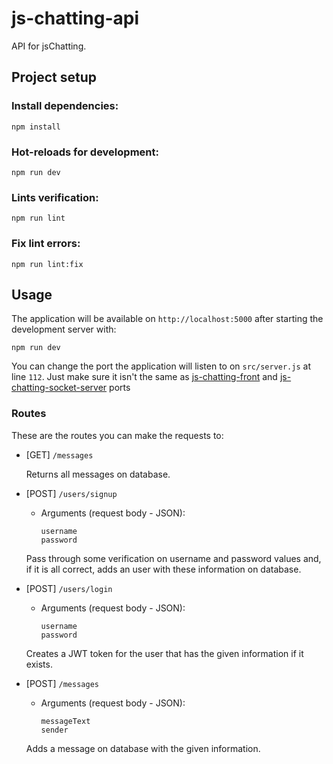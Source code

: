 # js-chatting-api
API for jsChatting.

## Project setup

### Install dependencies:
```
npm install
```

### Hot-reloads for development:
```
npm run dev
```

### Lints verification:
```
npm run lint
```

###  Fix lint errors:
```
npm run lint:fix
```

## Usage

The application will be available on `http://localhost:5000` after starting the development server with:
```
npm run dev
```
You can change the port the application will listen to on `src/server.js` at line `112`. Just make sure it isn't the same as [js-chatting-front](https://github.com/KaiqueSR/js-chatting-front) and [js-chatting-socket-server](https://github.com/KaiqueSR/js-chatting-socket-server) ports

### Routes

These are the routes you can make the requests to:

- [GET] `/messages`

    Returns all messages on database.

- [POST] `/users/signup`

    - Arguments (request body - JSON):

        `username`<br>
        `password`
    
    Pass through some verification on username and password values and, if it is all correct, adds an user with these information on database.

- [POST] `/users/login`

    - Arguments (request body - JSON):

        `username`<br>
        `password`

    Creates a JWT token for the user that has the given information if it exists.

- [POST] `/messages`

    - Arguments (request body - JSON):

        `messageText`<br>
        `sender`

    Adds a message on database with the given information.
